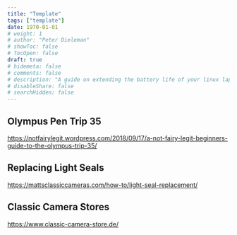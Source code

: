```yaml
---
title: "Template"
tags: ["template"]
date: 1970-01-01
# weight: 1
# author: "Peter Dieleman"
# showToc: false
# TocOpen: false
draft: true
# hidemeta: false
# comments: false
# description: "A guide on extending the battery life of your linux laptop"
# disableShare: false
# searchHidden: false
---
```


## Olympus Pen Trip 35

<https://notfairylegit.wordpress.com/2018/09/17/a-not-fairy-legit-beginners-guide-to-the-olympus-trip-35/>

## Replacing Light Seals

<https://mattsclassiccameras.com/how-to/light-seal-replacement/>

## Classic Camera Stores

<https://www.classic-camera-store.de/>